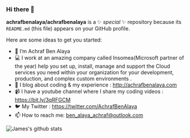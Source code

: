 ### Hi there 👋


**achrafbenalaya/achrafbenalaya** is a ✨ _special_ ✨ repository because its `README.md` (this file) appears on your GitHub profile.

Here are some ideas to get you started:

- 🔭 I’m Achraf Ben Alaya
- 💻 I work at an amazing company called Insomea(Microsoft partner of the year) help you set up, install, manage and support the Cloud services you need within your organization       for your development, production, and complex custom environments .
- 📝 I blog about coding & my experience : http://achrafbenalaya.com
- 📹 I have a youtube channel where I share my coding videos : https://bit.ly/3qRFGCM
- 🐦 My Twitter : https://twitter.com/AchrafBenAlaya
- 📫 How to reach me: ben_alaya_achraf@outlook.com

![James's github stats](https://github-readme-stats.vercel.app/api?username=achrafbenalaya&show_icons=true)

